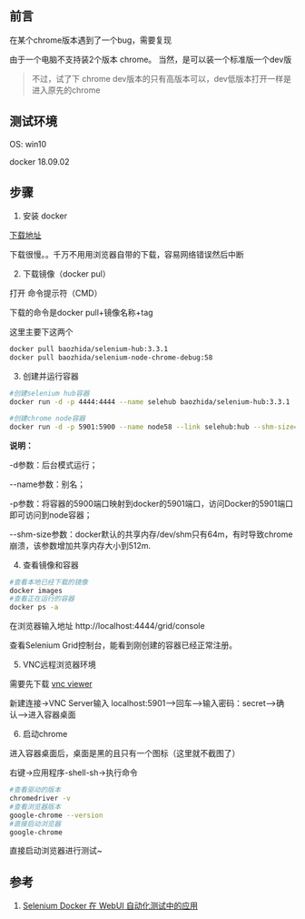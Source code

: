 ## 前言

在某个chrome版本遇到了一个bug，需要复现

由于一个电脑不支持装2个版本 chrome。 当然，是可以装一个标准版一个dev版

> 不过，试了下 chrome dev版本的只有高版本可以，dev低版本打开一样是进入原先的chrome

## 测试环境

OS: win10

docker 18.09.02

## 步骤

1. 安装 docker

[下载地址](https://download.docker.com/win/stable/Docker%20for%20Windows%20Installer.exe)

下载很慢。。千万不用用浏览器自带的下载，容易网络错误然后中断

2. 下载镜像（docker pul）

打开 命令提示符（CMD）

下载的命令是docker pull+镜像名称+tag

这里主要下这两个

```sh
docker pull baozhida/selenium-hub:3.3.1
docker pull baozhida/selenium-node-chrome-debug:58
```

3. 创建并运行容器
```sh
#创建selenium hub容器
docker run -d -p 4444:4444 --name selehub baozhida/selenium-hub:3.3.1

#创建chrome node容器
docker run -d -p 5901:5900 --name node58 --link selehub:hub --shm-size=512m baozhida/selenium-node-chrome-debug:58
```
**说明：**

-d参数：后台模式运行；

--name参数：别名；

-p参数：将容器的5900端口映射到docker的5901端口，访问Docker的5901端口即可访问到node容器；

--shm-size参数：docker默认的共享内存/dev/shm只有64m，有时导致chrome崩溃，该参数增加共享内存大小到512m.

4. 查看镜像和容器

```sh
#查看本地已经下载的镜像
docker images
#查看正在运行的容器
docker ps -a
```

在浏览器输入地址 http://localhost:4444/grid/console

查看Selenium Grid控制台，能看到刚创建的容器已经正常注册。

5. VNC远程浏览器环境

需要先下载 [vnc viewer](https://www.realvnc.com/download/file/viewer.files/VNC-Viewer-6.19.325-Windows.exe)

新建连接->VNC Server输入 localhost:5901-->回车-->输入密码：secret-->确认-->进入容器桌面

6. 启动chrome

进入容器桌面后，桌面是黑的且只有一个图标（这里就不截图了）

右键->应用程序-shell-sh->执行命令

```sh
#查看驱动的版本
chromedriver -v 
#查看浏览器版本
google-chrome --version
#直接启动浏览器
google-chrome
```
直接启动浏览器进行测试~


## 参考

1. [Selenium Docker 在 WebUI 自动化测试中的应用](https://testerhome.com/topics/8450)